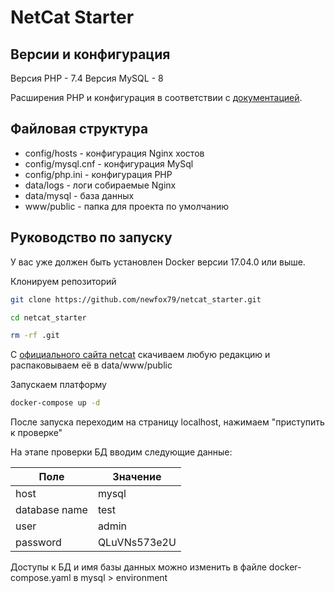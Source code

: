 # NetСat Starter

## Версии и конфигурация

Версия PHP - 7.4
Версия MySQL - 8

Расширения PHP и конфигурация в соответствии с [документацией](https://netcat.ru/developers/docs/install-and-settings/tech-requirements/).

## Файловая структура

- config/hosts - конфигурация Nginx хостов
- config/mysql.cnf - конфигурация MySql
- config/php.ini - конфигурация PHP
- data/logs - логи собираемые Nginx
- data/mysql - база данных
- www/public - папка для проекта по умолчанию

## Руководство по запуску

У вас уже должен быть установлен Docker версии 17.04.0 или выше.

Клонируем репозиторий
```bash
git clone https://github.com/newfox79/netcat_starter.git

cd netcat_starter

rm -rf .git
```

C [официального сайта netcat](https://netcat.ru/democentre/) скачиваем любую редакцию и распаковываем её в data/www/public

Запускаем платформу
```bash
docker-compose up -d
```

После запуска переходим на страницу localhost, нажимаем "приступить к проверке"

На этапе проверки БД вводим следующие данные:

| Поле          | Значение     |
|---------------|--------------|
| host          | mysql        |
| database name | test         |
| user          | admin        |
| password      | QLuVNs573e2U |

Доступы к БД и имя базы данных можно изменить в файле docker-compose.yaml в mysql > environment